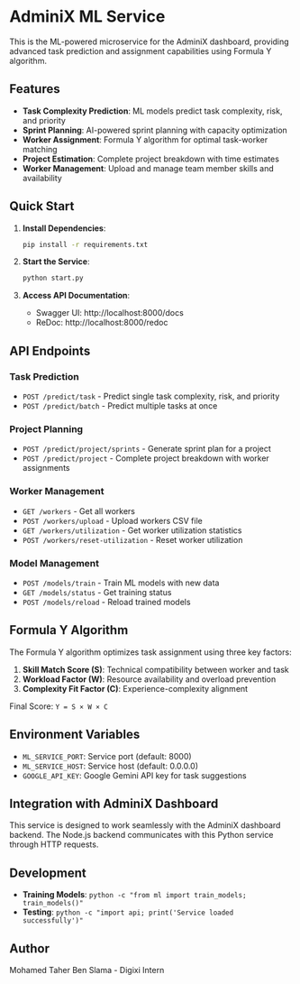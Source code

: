 # AdminiX ML Service

This is the ML-powered microservice for the AdminiX dashboard, providing advanced task prediction and assignment capabilities using Formula Y algorithm.

## Features

- **Task Complexity Prediction**: ML models predict task complexity, risk, and priority
- **Sprint Planning**: AI-powered sprint planning with capacity optimization
- **Worker Assignment**: Formula Y algorithm for optimal task-worker matching
- **Project Estimation**: Complete project breakdown with time estimates
- **Worker Management**: Upload and manage team member skills and availability

## Quick Start

1. **Install Dependencies**:
   ```bash
   pip install -r requirements.txt
   ```

2. **Start the Service**:
   ```bash
   python start.py
   ```

3. **Access API Documentation**:
   - Swagger UI: http://localhost:8000/docs
   - ReDoc: http://localhost:8000/redoc

## API Endpoints

### Task Prediction
- `POST /predict/task` - Predict single task complexity, risk, and priority
- `POST /predict/batch` - Predict multiple tasks at once

### Project Planning
- `POST /predict/project/sprints` - Generate sprint plan for a project
- `POST /predict/project` - Complete project breakdown with worker assignments

### Worker Management
- `GET /workers` - Get all workers
- `POST /workers/upload` - Upload workers CSV file
- `GET /workers/utilization` - Get worker utilization statistics
- `POST /workers/reset-utilization` - Reset worker utilization

### Model Management
- `POST /models/train` - Train ML models with new data
- `GET /models/status` - Get training status
- `POST /models/reload` - Reload trained models

## Formula Y Algorithm

The Formula Y algorithm optimizes task assignment using three key factors:

1. **Skill Match Score (S)**: Technical compatibility between worker and task
2. **Workload Factor (W)**: Resource availability and overload prevention
3. **Complexity Fit Factor (C)**: Experience-complexity alignment

Final Score: `Y = S × W × C`

## Environment Variables

- `ML_SERVICE_PORT`: Service port (default: 8000)
- `ML_SERVICE_HOST`: Service host (default: 0.0.0.0)
- `GOOGLE_API_KEY`: Google Gemini API key for task suggestions

## Integration with AdminiX Dashboard

This service is designed to work seamlessly with the AdminiX dashboard backend. The Node.js backend communicates with this Python service through HTTP requests.

## Development

- **Training Models**: `python -c "from ml import train_models; train_models()"`
- **Testing**: `python -c "import api; print('Service loaded successfully')"`

## Author

Mohamed Taher Ben Slama - Digixi Intern 